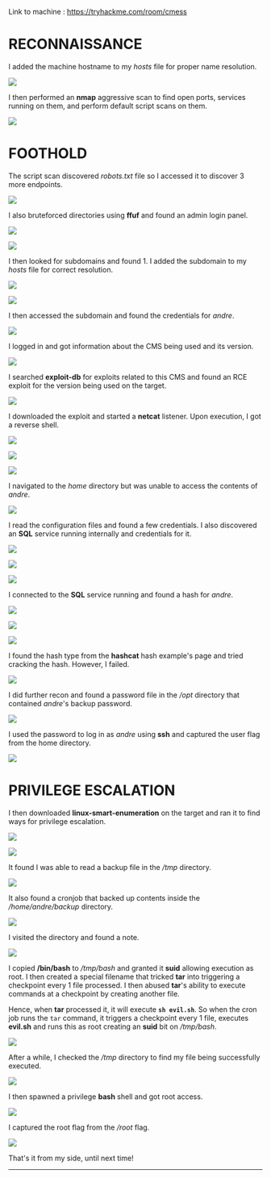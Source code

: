 Link to machine : https://tryhackme.com/room/cmess

# RECONNAISSANCE

I added the machine hostname to my *hosts* file for proper name resolution.

![](IMAGES/1.png)

I then performed an **nmap** aggressive scan to find open ports, services running on them, and perform default script scans on them.

![](IMAGES/2.png)

# FOOTHOLD

The script scan discovered *robots.txt* file so I accessed it to discover 3 more endpoints.

![](IMAGES/3.png)

I also bruteforced directories using **ffuf** and found an admin login panel.

![](IMAGES/4.png)

![](IMAGES/5.png)

I then looked for subdomains and found 1. I added the subdomain to my *hosts* file for correct resolution.

![](IMAGES/6.png)

![](IMAGES/7.png)

I then accessed the subdomain and found the credentials for *andre*.

![](IMAGES/8.png)

I logged in and got information about the CMS being used and its version.

![](IMAGES/9.png)

I searched **exploit-db** for exploits related to this CMS and found an RCE exploit for the version being used on the target.

![](IMAGES/10.png)

I downloaded the exploit and started a **netcat** listener. Upon execution, I got a reverse shell.

![](IMAGES/11.png)

![](IMAGES/12.png)

![](IMAGES/13.png)

I navigated to the *home* directory but was unable to access the contents of *andre*.

![](IMAGES/14.png)

I read the configuration files and found a few credentials. I also discovered an **SQL** service running internally and credentials for it.

![](IMAGES/15.png)

![](IMAGES/16.png)

![](IMAGES/17.png)

I connected to the **SQL** service running and found a hash for *andre*.

![](IMAGES/18.png)

![](IMAGES/19.png)

![](IMAGES/20.png)

I found the hash type from the **hashcat** hash example's page and tried cracking the hash. However, I failed.

![](IMAGES/21.png)

I did further recon and found a password file in the */opt* directory that contained *andre*'s backup password.

![](IMAGES/22.png)

I used the password to log in as *andre* using **ssh** and captured the user flag from the home directory.

![](IMAGES/23.png)

# PRIVILEGE ESCALATION

I then downloaded **linux-smart-enumeration** on the target and ran it to find ways for privilege escalation.

![](IMAGES/24.png)

![](IMAGES/25.png)

It found I was able to read a backup file in the */tmp* directory.

![](IMAGES/26.png)

It also found a cronjob that backed up contents inside the */home/andre/backup* directory.

![](IMAGES/27.png)

I visited the directory and found a note.

![](IMAGES/28.png)

I copied **/bin/bash** to */tmp/bash* and granted it **suid** allowing execution as root. I then created a special filename that tricked **tar** into triggering a checkpoint every 1 file processed. I then abused **tar**'s ability to execute commands at a checkpoint by creating another file.

Hence, when **tar** processed it, it will execute **`sh evil.sh`**. So when the cron job runs the `tar` command, it triggers a checkpoint every 1 file, executes **evil.sh** and runs this as root creating an **suid** bit on */tmp/bash*.

![](IMAGES/29.png)

After a while, I checked the */tmp* directory to find my file being successfully executed.

![](IMAGES/30.png)

I then spawned a privilege **bash** shell and got root access.

![](IMAGES/31.png)

I captured the root flag from the */root* flag.

![](IMAGES/32.png)

That's it from my side, until next time!

---
